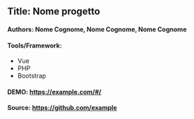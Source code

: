 ## Title: Nome progetto

#### Authors: Nome Cognome, Nome Cognome, Nome Cognome

#### Tools/Framework: 
- Vue
- PHP
- Bootstrap


#### DEMO:  https://example.com/#/

#### Source: https://github.com/example
